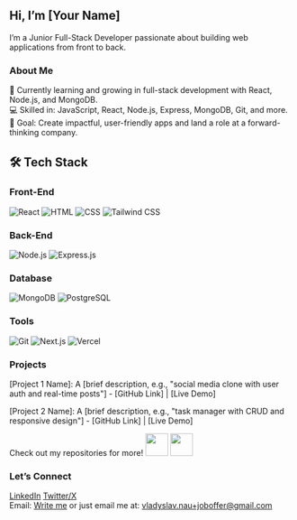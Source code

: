 ## Hi, I’m [Your Name] 
I’m a Junior Full-Stack Developer passionate about building web applications from front to back.
### About Me
🌿 Currently learning and growing in full-stack development with React, Node.js, and MongoDB.  
💻 Skilled in: JavaScript, React, Node.js, Express, MongoDB, Git, and more.  
🎯 Goal: Create impactful, user-friendly apps and land a role at a forward-thinking company.

## 🛠 Tech Stack

### Front-End  
![React](https://img.shields.io/badge/React-2024-informational?style=flat&logo=react)
![HTML](https://img.shields.io/badge/HTML5-E34F26?style=flat&logo=html5&logoColor=white)
![CSS](https://img.shields.io/badge/CSS3-1572B6?style=flat&logo=css3&logoColor=white)
![Tailwind CSS](https://img.shields.io/badge/Tailwind_CSS-38B2AC?style=flat&logo=tailwind-css&logoColor=white)

### Back-End  
![Node.js](https://img.shields.io/badge/Node.js-339933?style=flat&logo=node.js&logoColor=white)
![Express.js](https://img.shields.io/badge/Express.js-000000?style=flat&logo=express&logoColor=white)

### Database  
![MongoDB](https://img.shields.io/badge/MongoDB-47A248?style=flat&logo=mongodb&logoColor=white)
![PostgreSQL](https://img.shields.io/badge/PostgreSQL-4169E1?style=flat&logo=postgresql&logoColor=white)

### Tools  
![Git](https://img.shields.io/badge/Git-F05032?style=flat&logo=git&logoColor=white)
![Next.js](https://img.shields.io/badge/Next.js-000000?style=flat&logo=next.js&logoColor=white)
![Vercel](https://img.shields.io/badge/Vercel-000000?style=flat&logo=vercel&logoColor=white)



### Projects
[Project 1 Name]: A [brief description, e.g., "social media clone with user auth and real-time posts"] - [GitHub Link] | [Live Demo]  

[Project 2 Name]: A [brief description, e.g., "task manager with CRUD and responsive design"] - [GitHub Link] | [Live Demo]  

Check out my repositories for more!
<img src="https://cdn.jsdelivr.net/gh/devicons/devicon/icons/javascript/javascript-original.svg" width="40" height="40"/>
<img src="https://cdn.jsdelivr.net/gh/devicons/devicon/icons/html5/html5-original.svg" width="40" height="40"/>

### Let’s Connect
[LinkedIn](https://www.linkedin.com/in/vlnau/)
[Twitter/X](https://x.com/vladyslav_nau)  
Email: [Write me](mailto:vladyslav.nau+joboffer@gmail.com?subject=React%20Dev%20Opportunity%20%E2%80%93%20%5BJob%20Title%5D%20%E2%80%93%20%5B%24X%2Fmonth%5D%20%E2%80%93%20%5BCompany%20Name%5D&body=Hello%20Vladyslav%2C%0D%0A%0D%0AMy%20name%20is%20%7B%7BYour%20Name%7D%7D%2C%20and%20I%E2%80%99m%20reaching%20out%20with%20a%20job%20or%20freelance%20opportunity%20that%20directly%20aligns%20with%20your%20background%20in%20full-stack%20React%20development.%0D%0A%0D%0AHere%20are%20the%20key%20details%3A%0D%0A%0D%0ARole%3A%20%7B%7BJob%20Title%7D%7D%0D%0A%0D%0AEngagement%3A%20%7B%7BFull-time%20%2F%20Part-time%20%2F%20Contract%20%2F%20Freelance%7D%7D%0D%0A%0D%0ATech%20Stack%3A%20%7B%7BReact%2C%20Next.js%2C%20Node.js%2C%20TypeScript%2C%20etc.%7D%7D%0D%0A%0D%0ASalary%20%2F%20Rate%3A%20%7B%7B%24X%2Fmonth%20or%20%24Y%2Fhour%7D%7D%20%2B%20%7B%7Bbonuses%2C%20equity%2C%20benefits%7D%7D%0D%0A%0D%0AProject%3A%20%7B%7BBrief%20description%20%E2%80%94%20what%E2%80%99s%20being%20built%2C%20current%20stage%2C%20business%20context%7D%7D%0D%0A%0D%0ATeam%3A%20%7B%7BTeam%20size%2C%20your%20collaborators%2C%20reporting%20structure%7D%7D%0D%0A%0D%0AStart%20Date%3A%20%7B%7BASAP%20%2F%20Specific%20date%20%2F%20Flexible%7D%7D%0D%0A%0D%0AWork%20Hours%3A%20%7B%7BTimezone%20overlap%20or%20async%2C%20expected%20schedule%7D%7D%0D%0A%0D%0AContract%20Type%3A%20%7B%7BEmployment%2C%20freelance%2C%20B2B%2C%20etc.%7D%7D%0D%0A%0D%0AHiring%20Process%20(optional)%3A%20%7B%7BSteps%20and%20estimated%20timeline%7D%7D%0D%0A%0D%0AIf%20this%20offer%20aligns%20with%20your%20direction%20and%20standards%2C%20I%E2%80%99d%20be%20happy%20to%20arrange%20a%20brief%2015%E2%80%9330%20minute%20intro%20call%20at%20your%20convenience.%0D%0A%0D%0ALooking%20forward%20to%20your%20response.%0D%0A%0D%0ABest%20regards%2C%0D%0A%7B%7BYour%20Name%7D%7D%0D%0A%F0%9F%93%A7%20%7B%7BYour%20Email%7D%7D%0D%0A%F0%9F%94%97%20%7B%7BLinkedIn%20%2F%20Portfolio%20%2F%20GitHub%7D%7D) or just email me at: vladyslav.nau+joboffer@gmail.com
